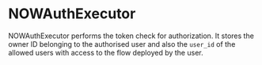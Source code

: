 # NOWAuthExecutor

NOWAuthExecutor performs the token check for authorization. It stores the owner ID belonging
    to the authorised user and also the `user_id` of the allowed users with access to the flow
    deployed by the user.
